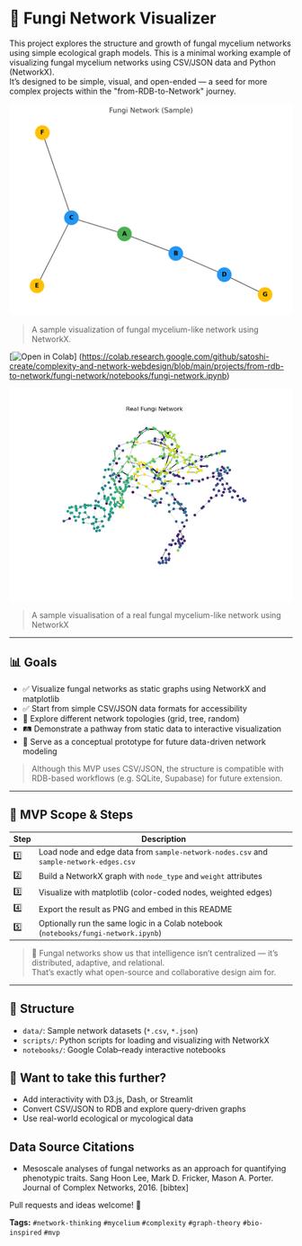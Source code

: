 # 🍄 Fungi Network Visualizer


This project explores the structure and growth of fungal mycelium networks using simple ecological graph models.
This is a minimal working example of visualizing fungal mycelium networks using CSV/JSON data and Python (NetworkX).  
It’s designed to be simple, visual, and open-ended — a seed for more complex projects within the "from-RDB-to-Network" journey.


![Fungi Network Sample](./image/fungi-network.png)

> A sample visualization of fungal mycelium-like network using NetworkX.

[![Open in Colab](https://colab.research.google.com/assets/colab-badge.svg)]
(https://colab.research.google.com/github/satoshi-create/complexity-and-network-webdesign/blob/main/projects/from-rdb-to-network/fungi-network/notebooks/fungi-network.ipynb)

![Fungi Network Real](./image/fungi-network-real.png)

> A sample visualisation of a real fungal mycelium-like network using NetworkX

---

## 📊 Goals

- ✅ Visualize fungal networks as static graphs using NetworkX and matplotlib
- ✅ Start from simple CSV/JSON data formats for accessibility
- 🔄 Explore different network topologies (grid, tree, random)
- 🛤️ Demonstrate a pathway from static data to interactive visualization
- 🧪 Serve as a conceptual prototype for future data-driven network modeling

> Although this MVP uses CSV/JSON, the structure is compatible with RDB-based workflows (e.g. SQLite, Supabase) for future extension.

---

## 🚀 MVP Scope & Steps

| Step | Description |
|------|-------------|
| 1️⃣  | Load node and edge data from `sample-network-nodes.csv` and `sample-network-edges.csv` |
| 2️⃣  | Build a NetworkX graph with `node_type` and `weight` attributes |
| 3️⃣  | Visualize with matplotlib (color-coded nodes, weighted edges) |
| 4️⃣  | Export the result as PNG and embed in this README |
| 5️⃣  | Optionally run the same logic in a Colab notebook (`notebooks/fungi-network.ipynb`) |

> 🧬 Fungal networks show us that intelligence isn’t centralized — it’s distributed, adaptive, and relational.  
> That’s exactly what open-source and collaborative design aim for.

---

## 📂 Structure

- `data/`: Sample network datasets (`*.csv`, `*.json`)
- `scripts/`: Python scripts for loading and visualizing with NetworkX
- `notebooks/`: Google Colab–ready interactive notebooks


## 🧠 Want to take this further?

- Add interactivity with D3.js, Dash, or Streamlit
- Convert CSV/JSON to RDB and explore query-driven graphs
- Use real-world ecological or mycological data

## Data Source Citations

- Mesoscale analyses of fungal networks as an approach for quantifying phenotypic traits.
Sang Hoon Lee, Mark D. Fricker, Mason A. Porter.
Journal of Complex Networks, 2016. [bibtex] 

Pull requests and ideas welcome! 🌱

**Tags:** `#network-thinking` `#mycelium` `#complexity` `#graph-theory` `#bio-inspired` `#mvp`

